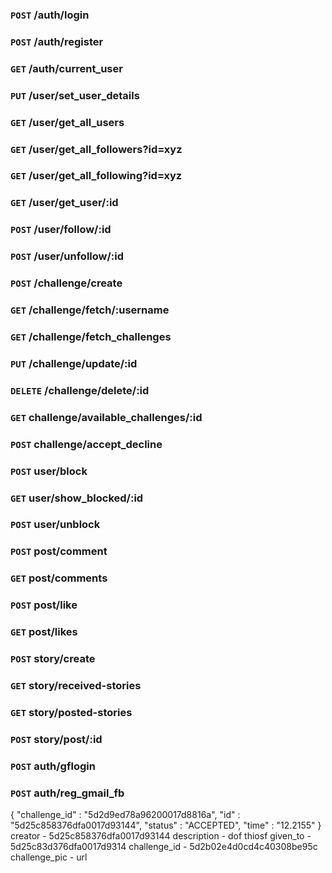 ### `POST` /auth/login

### `POST` /auth/register

### `GET` /auth/current_user

### `PUT` /user/set_user_details

### `GET` /user/get_all_users

### `GET` /user/get_all_followers?id=xyz

### `GET` /user/get_all_following?id=xyz

### `GET` /user/get_user/:id

### `POST` /user/follow/:id

### `POST` /user/unfollow/:id

### `POST` /challenge/create

### `GET` /challenge/fetch/:username

### `GET` /challenge/fetch_challenges

### `PUT` /challenge/update/:id

### `DELETE` /challenge/delete/:id

### `GET` challenge/available_challenges/:id

### `POST` challenge/accept_decline

### `POST` user/block

### `GET` user/show_blocked/:id

### `POST` user/unblock

### `POST` post/comment

### `GET` post/comments

### `POST` post/like

### `GET` post/likes

### `POST` story/create

### `GET` story/received-stories

### `GET` story/posted-stories

### `POST` story/post/:id

### `POST` auth/gflogin

### `POST` auth/reg_gmail_fb

{
"challenge_id" : "5d2d9ed78a96200017d8816a",
"id" : "5d25c858376dfa0017d93144",
"status" : "ACCEPTED",
"time" : "12.2155"
}
creator - 5d25c858376dfa0017d93144
description - dof thiosf
given_to - 5d25c83d376dfa0017d9314
challenge_id - 5d2b02e4d0cd4c40308be95c
challenge_pic - url
